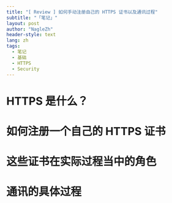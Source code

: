 ```yaml
---
title: "[ Review ] 如何手动注册自己的 HTTPS 证书以及通讯过程"
subtitle: "「笔记」"
layout: post
author: "NagleZh"
header-style: text
lang: zh
tags:
  - 笔记
  - 基础
  - HTTPS
  - Security
---
```


# HTTPS 是什么？
# 如何注册一个自己的 HTTPS 证书
# 这些证书在实际过程当中的角色
# 通讯的具体过程
